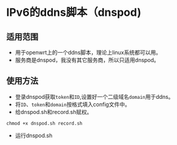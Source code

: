 # IPv6的ddns脚本（dnspod)
## 适用范围
+ 用于openwrt上的一个ddns脚本，理论上linux系统都可以用。
+ 服务商是dnspod，我没有其它服务商，所以只适用dnspod。
## 使用方法
+ 登录dnspod获取`token`和`ID`,设置好一个二级域名`domain`用于ddns。
+ 将`ID`、`token`和`domain`按格式填入config文件中。
+ 给dnspod.sh和record.sh赋权。
```
chmod +x dnspod.sh record.sh
```
+ 运行dnspod.sh
